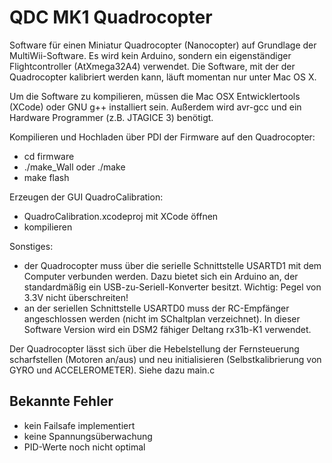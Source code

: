QDC MK1 Quadrocopter
====================

Software für einen Miniatur Quadrocopter (Nanocopter) auf Grundlage der MultiWii-Software. Es wird kein Arduino, sondern ein eigenständiger Flightcontroller (AtXmega32A4) verwendet. Die Software, mit der der Quadrocopter kalibriert werden kann, läuft momentan nur unter Mac OS X.

Um die Software zu kompilieren, müssen die Mac OSX Entwicklertools (XCode) oder GNU g++ installiert sein. Außerdem wird avr-gcc und ein Hardware Programmer (z.B. JTAGICE 3) benötigt.

Kompilieren und Hochladen über PDI der Firmware auf den Quadrocopter:
- cd firmware
- ./make_Wall oder ./make
- make flash

Erzeugen der GUI QuadroCalibration:
- QuadroCalibration.xcodeproj mit XCode öffnen
- kompilieren

Sonstiges:
- der Quadrocopter muss über die serielle Schnittstelle USARTD1 mit dem Computer verbunden werden. Dazu bietet sich ein Arduino an, der standardmäßig ein USB-zu-Seriell-Konverter besitzt. Wichtig: Pegel von 3.3V nicht überschreiten!
- an der seriellen Schnittstelle USARTD0 muss der RC-Empfänger angeschlossen werden (nicht im SChaltplan verzeichnet). In dieser Software Version wird ein DSM2 fähiger Deltang rx31b-K1 verwendet.

Der Quadrocopter lässt sich über die Hebelstellung der Fernsteuerung scharfstellen (Motoren an/aus) und neu initialisieren (Selbstkalibrierung von GYRO und ACCELEROMETER). Siehe dazu main.c 

Bekannte Fehler
---------------
- kein Failsafe implementiert
- keine Spannungsüberwachung
- PID-Werte noch nicht optimal
